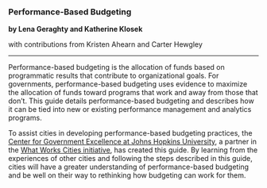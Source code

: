 ### Performance-Based Budgeting
**by Lena Geraghty and Katherine Klosek**

with contributions from Kristen Ahearn and Carter Hewgley

---

Performance-based budgeting is the allocation of funds based on programmatic results that contribute to organizational goals. For governments, performance-based budgeting uses evidence to maximize the allocation of funds toward programs that work and away from those that don’t. This guide details performance-based budgeting and describes how it can be tied into new or existing performance management and analytics programs. 

To assist cities in developing performance-based budgeting practices, the [Center for Government Excellence at Johns Hopkins University](http://govex.jhu.edu/), a partner in the [What Works Cities initiative](http://www.whatworkscities.org/), has created this guide. By learning from the experiences of other cities and following the steps described in this guide, cities will have a greater understanding of performance-based budgeting and be well on their way to rethinking how budgeting can work for them.